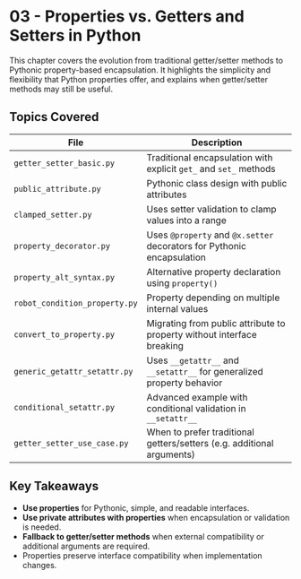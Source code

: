 # 03 - Properties vs. Getters and Setters in Python

This chapter covers the evolution from traditional getter/setter methods to Pythonic property-based encapsulation. It highlights the simplicity and flexibility that Python properties offer, and explains when getter/setter methods may still be useful.

## Topics Covered

| File                          | Description                                                            |
| ----------------------------- | ---------------------------------------------------------------------- |
| `getter_setter_basic.py`      | Traditional encapsulation with explicit `get_` and `set_` methods      |
| `public_attribute.py`         | Pythonic class design with public attributes                           |
| `clamped_setter.py`           | Uses setter validation to clamp values into a range                    |
| `property_decorator.py`       | Uses `@property` and `@x.setter` decorators for Pythonic encapsulation |
| `property_alt_syntax.py`      | Alternative property declaration using `property()`                    |
| `robot_condition_property.py` | Property depending on multiple internal values                         |
| `convert_to_property.py`      | Migrating from public attribute to property without interface breaking |
| `generic_getattr_setattr.py`  | Uses `__getattr__` and `__setattr__` for generalized property behavior |
| `conditional_setattr.py`      | Advanced example with conditional validation in `__setattr__`          |
| `getter_setter_use_case.py`   | When to prefer traditional getters/setters (e.g. additional arguments) |

## Key Takeaways

- **Use properties** for Pythonic, simple, and readable interfaces.
- **Use private attributes with properties** when encapsulation or validation is needed.
- **Fallback to getter/setter methods** when external compatibility or additional arguments are required.
- Properties preserve interface compatibility when implementation changes.
